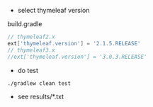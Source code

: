 - select thymeleaf version

build.gradle
```groovy
// thymeleaf2.x
ext['thymeleaf.version'] = '2.1.5.RELEASE'
// thymeleaf3.x
//ext['thymeleaf.version'] = '3.0.3.RELEASE'
```

- do test

```bash
./gradlew clean test
```

- see results/*.txt